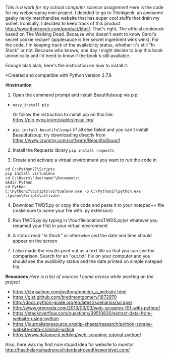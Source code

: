 *This is a work for my school computer science assignment*
Here is the code for my webscraping mini project. I decided to go to Thinkgeek, an awesome geeky nerdy merchandise website that has super cool stuffs that drain my wallet. Ironically, I decided to keep track of this product http://www.thinkgeek.com/product/khol/. That's right, The official cookbook based on The Walking Dead. Because who doesn't want to know Carol's secret cookie recipe? (applesauce is her secret ingredient wink wink). 
For the code, I'm keeping track of the availability status, whether it's still "In Stock" or not. Because who knows, one day I might decide to buy this book unironically and I'd need to know if the book's still available.

Enough blah blah, here's the instruction on how to install it:

*Created and compatible with Python version 2.7.8

#**Instruction**

1. Open the command prompt and install Beautifulsoup via pip:
 
- ```easy_install pip```
   
   Or follow the instruction to install pip on this link: https://pip.pypa.io/en/stable/installing/
- ```pip install beautifulsoup4```
(if all else failed and you can't install Beautifulsoup, try downloading directly from https://www.crummy.com/software/BeautifulSoup/)

2. Install the Requests library
    ```pip install requests```
    
3. Create and activate a virtual environment you want to run the code in

```
cd C:\Python27\Scripts
pip install virtualenv
cd C:\Users\"Username"\Documents\
mkdir Python
cd Python
C:\Python27\Scripts\virtualenv.exe -p C:\Python27\python.exe
.lpvenv\Scripts\activate
```

4. Download TWD5.py or copy the code and paste it to your notepad++ file (make sure to name your file with .py extension)

5. Run TWD5.py by typing in \Yourfilelocation\TWD5.py(or whatever you renamed your file) in your virtual environment

4. A status read "In Stock" or otherwise and the date and time should appear on the screen

5. I also made the results print out as a text file so that you can see the comparison. Search for an "out.txt" file on your computer and you should see the availibility status and the date printed on simple notepad file.  


**Resources**
*Here is a list of sources I came across while working on the project*
- https://chrisalbon.com/python/monitor_a_website.html
- https://gist.github.com/bradmontgomery/1872970
- http://docs.python-guide.org/en/latest/scenarios/scrape/
- http://www.gregreda.com/2013/03/03/web-scraping-101-with-python/
- https://stackoverflow.com/questions/39510830/extract-data-from-website-using-python
- https://journalistsresource.org/tip-sheets/research/python-scrape-website-data-criminal-justice
- https://www.dataquest.io/blog/web-scraping-tutorial-python/

Also, here was my first nice stupid idea for website to monitor
http://hasthelargehadroncolliderdestroyedtheworldyet.com/
